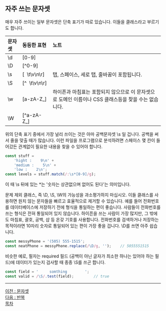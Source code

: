 ## 자주 쓰는 문자셋
매우 자주 쓰이는 일부 문자셋은 단축 표기가 따로 있습니다. 이들을 클래스라고 부르기도 합니다.

|문자셋|동등한 표현|노트|
|:---|:---|:---|
|\d|[0-9]||
|\D|[^0-9]||
|\s|\[&nbsp;&nbsp;\t\v\n\r]|탭, 스페이스, 세로 탭, 줄바꿈이 포함됩니다.|
|\S|\[^&nbsp;&nbsp;\t\v\n\r]||
|\w|[a-zA-Z_]|하이픈과 마침표는 포함되지 않으므로 이 문자셋으로 도메인 이름이나 CSS 클래스등을 찾을 수는 없습니다.|
|\W|[^a-zA-Z_]||

위의 단축 표기 중에서 가장 널리 쓰이는 것은 아마 공백문자셋 \\s 일 겁니다. 공백을 써서 줄을 맞출 때가 많습니다. 이런 파일을 프로그램으로 분석하려면 스페이스 몇 칸이 들어갔든 관계없이 필요한 내용을 찾을 수 있어야 합니다.

```javascript
const stuff = 
    'hight :    9\n' +
    'medium :    5\n' +
    'low :    2\n';
const levels = stuff.match(/:\s*[0-9]/g);
```

이 때 \\s 뒤에 있는 *는 '숫자는 상관없으며 없어도 된다'는 의미입니다.

문제 제외 클래스, 즉 \\D, \\S, \\W의 가능성을 과소평가하지 마십시오. 이들 클래스를 사용하면 원치 않는 문자들을 빠르고 효율적으로 제거할 수 있습니다. 예를 들어 전화번호를 데이터베이스에 저장하기 전에 형식을 통일하는 편이 좋습니다. 사람들이 전화번호를 쓰는 형식은 전혀 통일되어 있지 않습니다. 하이픈을 쓰는 사람이 가장 많지만, 그 밖에도 마침표, 괄호, 공백, 샵 등 온갖 기호를 사용합니다. 전화번호를 검색하거나 저장하는 목적이라면 10자리 숫자로 통일되어 있는 편이 가장 좋을 겁니다. \\D를 쓰면 아주 쉽습니다.

```javascript
const messyPhone = '(505) 555-1515';
const neatPhone = messyPhone.replace(/\D/g, '');    // 5055551515
```

비슷한 예로, 필자는 required 필드 (공백이 아닌 글자가 최소한 하나는 있어야 하는 필드)에 데이터가 있는지 검사할 때 종종 \\S를 쓰곤 합니다.

```javascript
const field = '     somthing        ';
const valid = /\S/.test(field);         // true
```

***
[이전 : 문자셋](17.8.md) <br/>
[다음 : 반복](17.10.md) <br/>
[목차](../progressCheck.md)